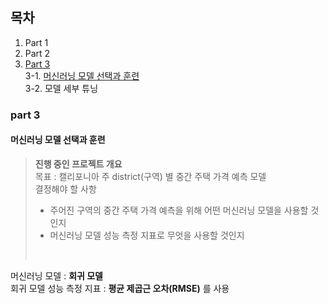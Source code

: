 ## 목차  
1. Part 1
2. Part 2
3. [Part 3](#part-3)  
    3-1. [머신러닝 모델 선택과 훈련](#머신러닝-모델-선택과-훈련)  
    3-2. 모델 세부 튜닝
### part 3
#### 머신러닝 모델 선택과 훈련<br>
><b>진행 중인 프로젝트 개요</b>  <br>
목표 : 캘리포니아 주 district(구역) 별 중간 주택 가격 예측 모델 <br> 
결정해야 할 사항  
> - 주어진 구역의 중간 주택 가격 예측을 위해 어떤 머신러닝 모델을 사용할 것인지  
> - 머신러닝 모델 성능 측정 지표로 무엇을 사용할 것인지   <br>
> <br>
머신러닝 모델 : <b> 회귀 모델</b>  
회귀 모델 성능 측정 지표 : <b>평균 제곱근 오차(RMSE)</b> 를 사용  

